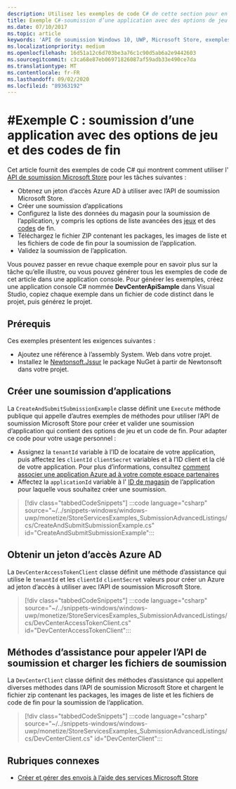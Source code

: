 ```yaml
---
description: Utilisez les exemples de code C# de cette section pour en savoir plus sur l’envoi des options de jeu et des codes de fin à l’aide de l’API Microsoft Store soumission.
title: Exemple C#-soumission d’une application avec des options de jeu et des codes de fin
ms.date: 07/10/2017
ms.topic: article
keywords: 'API de soumission Windows 10, UWP, Microsoft Store, exemples de code, options de jeu, codes de fin, listes avancées, C #'
ms.localizationpriority: medium
ms.openlocfilehash: 16d51a12c6d703be3a76c1c90d5ab6a2e9442603
ms.sourcegitcommit: c3ca68e87eb06971826087af59adb33e490ce7da
ms.translationtype: MT
ms.contentlocale: fr-FR
ms.lasthandoff: 09/02/2020
ms.locfileid: "89363192"
---
```

# <a name="c-sample-app-submission-with-game-options-and-trailers"></a>\#Exemple C : soumission d’une application avec des options de jeu et des codes de fin

Cet article fournit des exemples de code C# qui montrent comment utiliser l' [API de soumission Microsoft Store](create-and-manage-submissions-using-windows-store-services.md) pour les tâches suivantes :

* Obtenez un jeton d’accès Azure AD à utiliser avec l’API de soumission Microsoft Store.
* Créer une soumission d’applications
* Configurez la liste des données du magasin pour la soumission de l’application, y compris les options de liste avancées des [jeux](manage-app-submissions.md#gaming-options-object) et des [codes](manage-app-submissions.md#trailer-object) de fin.
* Téléchargez le fichier ZIP contenant les packages, les images de liste et les fichiers de code de fin pour la soumission de l’application.
* Validez la soumission de l’application.

Vous pouvez passer en revue chaque exemple pour en savoir plus sur la tâche qu’elle illustre, ou vous pouvez générer tous les exemples de code de cet article dans une application console. Pour générer les exemples, créez une application console C# nommée **DevCenterApiSample** dans Visual Studio, copiez chaque exemple dans un fichier de code distinct dans le projet, puis générez le projet.

## <a name="prerequisites"></a>Prérequis

Ces exemples présentent les exigences suivantes :

* Ajoutez une référence à l’assembly System. Web dans votre projet.
* Installez le [Newtonsoft.Jssur](https://www.newtonsoft.com/json) le package NuGet à partir de Newtonsoft dans votre projet.

<span id="create-app-submission" />

## <a name="create-an-app-submission"></a>Créer une soumission d’applications

La ```CreateAndSubmitSubmissionExample``` classe définit une ```Execute``` méthode publique qui appelle d’autres exemples de méthodes pour utiliser l’API de soumission Microsoft Store pour créer et valider une soumission d’application qui contient des options de jeu et un code de fin. Pour adapter ce code pour votre usage personnel :

* Assignez la ```tenantId``` variable à l’ID de locataire de votre application, puis affectez les ```clientId``` ```clientSecret``` variables et à l’ID client et la clé de votre application. Pour plus d’informations, consultez [comment associer une application Azure ad à votre compte espace partenaires](create-and-manage-submissions-using-windows-store-services.md#how-to-associate-an-azure-ad-application-with-your-partner-center-account)
* Affectez la ```applicationId``` variable à l' [ID de magasin](in-app-purchases-and-trials.md#store-ids) de l’application pour laquelle vous souhaitez créer une soumission.

> [!div class="tabbedCodeSnippets"]
:::code language="csharp" source="~/../snippets-windows/windows-uwp/monetize/StoreServicesExamples_SubmissionAdvancedListings/cs/CreateAndSubmitSubmissionExample.cs" id="CreateAndSubmitSubmissionExample":::

<span id="token" />

## <a name="obtain-an-azure-ad-access-token"></a>Obtenir un jeton d’accès Azure AD

La ```DevCenterAccessTokenClient``` classe définit une méthode d’assistance qui utilise le ```tenantId``` et les ```clientId``` ```clientSecret``` valeurs pour créer un Azure ad jeton d’accès à utiliser avec l’API de soumission Microsoft Store.

> [!div class="tabbedCodeSnippets"]
:::code language="csharp" source="~/../snippets-windows/windows-uwp/monetize/StoreServicesExamples_SubmissionAdvancedListings/cs/DevCenterAccessTokenClient.cs" id="DevCenterAccessTokenClient":::

<span id="utilities" />

## <a name="helper-methods-to-invoke-the-submission-api-and-upload-submission-files"></a>Méthodes d’assistance pour appeler l’API de soumission et charger les fichiers de soumission

La ```DevCenterClient``` classe définit des méthodes d’assistance qui appellent diverses méthodes dans l’API de soumission Microsoft Store et chargent le fichier zip contenant les packages, les images de liste et les fichiers de code de fin pour la soumission de l’application.

> [!div class="tabbedCodeSnippets"]
:::code language="csharp" source="~/../snippets-windows/windows-uwp/monetize/StoreServicesExamples_SubmissionAdvancedListings/cs/DevCenterClient.cs" id="DevCenterClient":::

## <a name="related-topics"></a>Rubriques connexes

* [Créer et gérer des envois à l’aide des services Microsoft Store](create-and-manage-submissions-using-windows-store-services.md)
